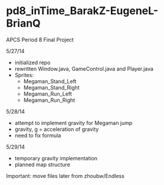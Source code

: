 pd8_inTime_BarakZ-EugeneL-BrianQ
================================

APCS Period 8 Final Project

5/27/14
- initialized repo
- rewritten Window.java, GameControl.java and Player.java
- Sprites:
  - Megaman_Stand_Left
  - Megaman_Stand_Right
  - Megaman_Run_Left
  - Megaman_Run_Right

5/28/14
- attempt to implement gravity for Megaman jump
- gravity, g = acceleration of gravity
- need to fix formula

5/29/14
- temporary gravity implementation
- planned map structure


Important: move files later from zhoubw/Endless
